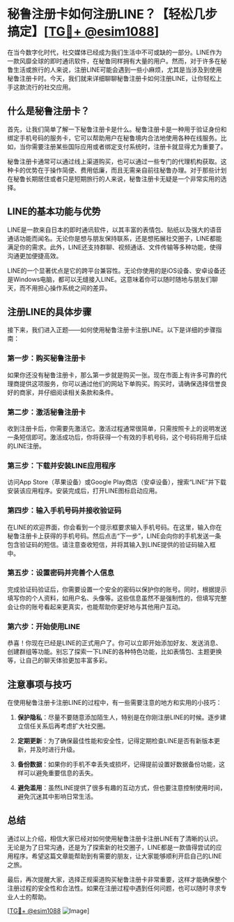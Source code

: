 # 秘鲁注册卡如何注册LINE？【轻松几步搞定】[[TG💪+ @esim1088](https://t.me/s/esim1088)]

在当今数字化时代，社交媒体已经成为我们生活中不可或缺的一部分。LINE作为一款风靡全球的即时通讯软件，在秘鲁同样拥有大量的用户。然而，对于许多在秘鲁生活或旅行的人来说，注册LINE可能会遇到一些小麻烦，尤其是当涉及到使用秘鲁注册卡时。今天，我们就来详细聊聊秘鲁注册卡如何注册LINE，让你轻松上手这款流行的社交应用。

## 什么是秘鲁注册卡？

首先，让我们简单了解一下秘鲁注册卡是什么。秘鲁注册卡是一种用于验证身份和绑定手机号码的服务卡，它可以帮助用户在秘鲁境内合法地使用各种在线服务。比如，当你需要注册某些国际应用或者绑定支付系统时，注册卡就显得尤为重要了。

秘鲁注册卡通常可以通过线上渠道购买，也可以通过一些专门的代理机构获取。这种卡的优势在于操作简便、费用低廉，而且无需亲自前往秘鲁办理。对于那些计划在秘鲁长期居住或者只是短期旅行的人来说，秘鲁注册卡无疑是一个非常实用的选择。

## LINE的基本功能与优势

LINE是一款来自日本的即时通讯软件，以其丰富的表情包、贴纸以及强大的语音通话功能而闻名。无论你是想与朋友保持联系，还是想拓展社交圈子，LINE都能满足你的需求。此外，LINE还支持群聊、视频通话、文件传输等多种功能，使得沟通更加便捷高效。

LINE的一个显著优点是它的跨平台兼容性。无论你使用的是iOS设备、安卓设备还是Windows电脑，都可以无缝接入LINE。这意味着你可以随时随地与朋友们聊天，而不用担心操作系统之间的差异。

## 注册LINE的具体步骤

接下来，我们进入正题——如何使用秘鲁注册卡注册LINE。以下是详细的步骤指南：

### 第一步：购买秘鲁注册卡

如果你还没有秘鲁注册卡，那么第一步就是购买一张。现在市面上有许多可靠的代理商提供这项服务，你可以通过他们的网站下单购买。购买时，请确保选择信誉良好的商家，并仔细阅读相关条款和条件。

### 第二步：激活秘鲁注册卡

收到注册卡后，你需要先激活它。激活过程通常很简单，只需按照卡上的说明发送一条短信即可。激活成功后，你将获得一个有效的手机号码，这个号码将用于后续的LINE注册。

### 第三步：下载并安装LINE应用程序

访问App Store（苹果设备）或Google Play商店（安卓设备），搜索“LINE”并下载安装该应用程序。安装完成后，打开LINE图标启动应用。

### 第四步：输入手机号码并接收验证码

在LINE的欢迎界面，你会看到一个提示框要求输入手机号码。在这里，输入你在秘鲁注册卡上获得的手机号码。然后点击“下一步”，LINE会向你的手机发送一条包含验证码的短信。请注意查收短信，并将其输入到LINE提供的验证码输入框中。

### 第五步：设置密码并完善个人信息

完成验证码验证后，你需要设置一个安全的密码以保护你的账号。同时，根据提示填写你的个人资料，如用户名、头像等。这些信息虽然不是强制性的，但填写完整会让你的账号看起来更真实，也能帮助你更好地与其他用户互动。

### 第六步：开始使用LINE

恭喜！你现在已经是LINE的正式用户了。你可以立即开始添加好友、发送消息、创建群组等功能。别忘了探索一下LINE的各种特色功能，比如表情包、主题更换等，让自己的聊天体验更加丰富多彩。

## 注意事项与技巧

在使用秘鲁注册卡注册LINE的过程中，有一些需要注意的地方和实用的小技巧：

1. **保护隐私**：尽量不要随意添加陌生人，特别是在你刚注册LINE的时候。逐步建立信任关系后再考虑扩大社交圈。
   
2. **定期更新**：为了确保最佳性能和安全性，记得定期检查LINE是否有新版本更新，并及时进行升级。

3. **备份数据**：如果你的手机不幸丢失或损坏，记得提前设置好数据备份功能，这样可以避免重要信息的丢失。

4. **避免滥用**：虽然LINE提供了很多有趣的互动方式，但也要注意控制使用时间，避免沉迷其中影响日常生活。

## 总结

通过以上介绍，相信大家已经对如何使用秘鲁注册卡注册LINE有了清晰的认识。无论是为了日常沟通，还是为了探索新的社交圈子，LINE都是一款值得尝试的应用程序。希望这篇文章能帮助到有需要的朋友，让大家能够顺利开启自己的LINE之旅。

最后，再次提醒大家，选择正规渠道购买秘鲁注册卡非常重要，这样才能确保整个注册过程的安全性和合法性。如果在注册过程中遇到任何问题，也可以随时寻求专业人士的帮助。

[[TG💪+ @esim1088](https://t.me/s/esim1088) ![Image](https://i.postimg.cc/4NQfJmqS/Snipaste-2025-05-13-00-14-12.png)]